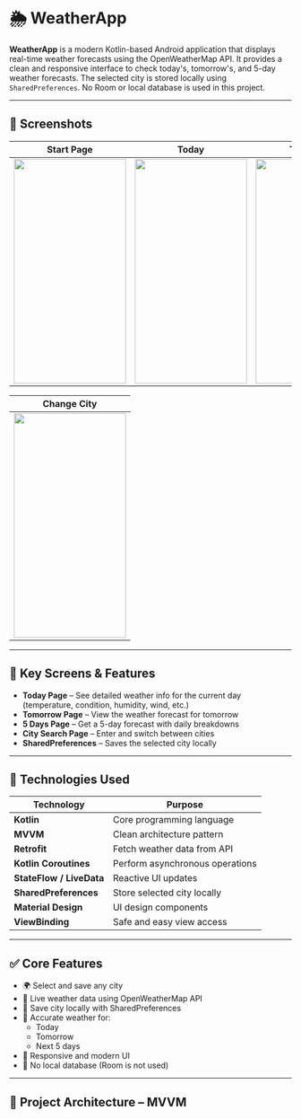 # 🌦️ WeatherApp

**WeatherApp** is a modern Kotlin-based Android application that displays real-time weather forecasts using the OpenWeatherMap API. It provides a clean and responsive interface to check today's, tomorrow's, and 5-day weather forecasts. The selected city is stored locally using `SharedPreferences`. No Room or local database is used in this project.

---

## 📸 Screenshots

| Start Page | Today | Tomorrow | 5 Days |
|------------|--------|----------|--------|
| <img src="screenshots/start.png" width="200" height="400" /> | <img src="screenshots/today.png" width="200" height="400" /> | <img src="screenshots/tomorrow.png" width="200" height="400" /> | <img src="screenshots/5days.png" width="200" height="400" /> |

| Change City |
|-------------|
| <img src="screenshots/change_city.png" width="200" height="400" /> |

---

## 📱 Key Screens & Features

- **Today Page** – See detailed weather info for the current day (temperature, condition, humidity, wind, etc.)
- **Tomorrow Page** – View the weather forecast for tomorrow
- **5 Days Page** – Get a 5-day forecast with daily breakdowns
- **City Search Page** – Enter and switch between cities
- **SharedPreferences** – Saves the selected city locally

---

## 🧠 Technologies Used

| Technology            | Purpose                                         |
|-----------------------|-------------------------------------------------|
| **Kotlin**            | Core programming language                       |
| **MVVM**              | Clean architecture pattern                      |
| **Retrofit**          | Fetch weather data from API                    |
| **Kotlin Coroutines** | Perform asynchronous operations                 |
| **StateFlow / LiveData** | Reactive UI updates                        |
| **SharedPreferences** | Store selected city locally                     |
| **Material Design**   | UI design components                            |
| **ViewBinding**       | Safe and easy view access                       |

---

## ✅ Core Features

- 🌍 Select and save any city
- 📡 Live weather data using OpenWeatherMap API
- 💾 Save city locally with SharedPreferences
- 🎯 Accurate weather for:
  - Today
  - Tomorrow
  - Next 5 days
- 🌈 Responsive and modern UI
- 🚫 No local database (Room is not used)

---



## 🧱 Project Architecture – MVVM

